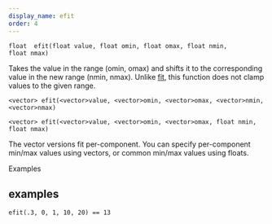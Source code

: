 ```yaml
---
display_name: efit
order: 4
---
```

`float  efit(float value, float omin, float omax, float nmin, float nmax)`

Takes the value in the range (omin, omax) and shifts it to the corresponding value in the new range (nmin, nmax).
Unlike [fit](fit.html "Takes the value in one range and shifts it to the corresponding value in a new range."), this function does not clamp values to the given range.

`<vector> efit(<vector>value, <vector>omin, <vector>omax, <vector>nmin, <vector>nmax)`

`<vector> efit(<vector>value, <vector>omin, <vector>omax, float nmin, float nmax)`

The vector versions fit per-component. You can specify per-component min/max values using vectors, or common min/max values using floats.

Examples

## examples

```vex
efit(.3, 0, 1, 10, 20) == 13

```
